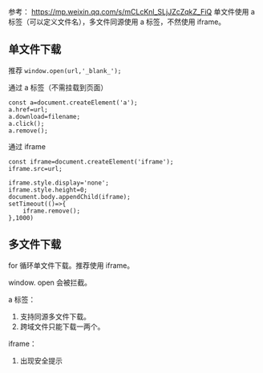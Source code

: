 参考： https://mp.weixin.qq.com/s/mCLcKnl_SLjJZcZqkZ_FiQ
单文件使用 a 标签（可以定义文件名），多文件同源使用 a 标签，不然使用 iframe。

## 单文件下载
推荐
`window.open(url,'_blank_');`

通过 a 标签（不需挂载到页面）
```
const a=document.createElement('a');
a.href=url;
a.download=filename;
a.click();
a.remove();
```

通过 iframe
```
const iframe=document.createElement('iframe');
iframe.src=url;

iframe.style.display='none';
iframe.style.height=0;
document.body.appendChild(iframe);
setTimeout(()=>{
	iframe.remove();
},1000)
```

## 多文件下载
for 循环单文件下载。推荐使用 iframe。

window. open 会被拦截。

a 标签：
1. 支持同源多文件下载。
2. 跨域文件只能下载一两个。

iframe：
1. 出现安全提示